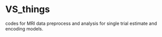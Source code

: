 # VS_things
codes for MRI data preprocess and analysis for single trial estimate and encoding models.

